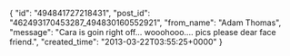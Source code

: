  {
   "id": "494841727218431",
   "post_id": "462493170453287_494830160552921",
   "from_name": "Adam Thomas",
   "message": "Cara is goin right off... wooohooo.... pics please dear face friend.",
   "created_time": "2013-03-22T03:55:25+0000"
 }
